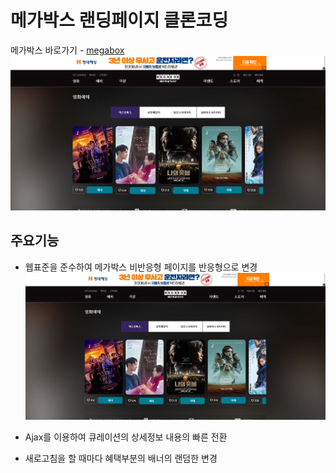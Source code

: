 # 메가박스 랜딩페이지 클론코딩  

메가박스 바로가기 - [megabox](https://jurin2.github.io/megabox)
![megabox](https://github.com/jurin2/megabox/blob/f891fba1e643c36291c4a6da6bd20b370db6526f/images/megabox-readme.jpg)

## 주요기능
* 웹표준을 준수하여 메가박스 비반응형 페이지를 반응형으로 변경
![megabox](https://github.com/jurin2/megabox/blob/f891fba1e643c36291c4a6da6bd20b370db6526f/images/megabox-readme.jpg)


* Ajax를 이용하여 큐레이션의 상세정보 내용의 빠른 전환
* 새로고침을 할 때마다 혜택부분의 배너의 랜덤한 변경
